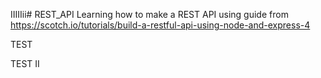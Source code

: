 IIIIIii# REST_API
Learning how to make a REST API using guide from https://scotch.io/tutorials/build-a-restful-api-using-node-and-express-4

TEST

TEST II
